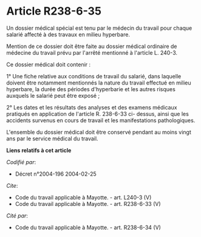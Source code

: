 # Article R238-6-35

Un dossier médical spécial est tenu par le médecin du travail pour chaque salarié affecté à des travaux en milieu hyperbare. 

Mention de ce dossier doit être faite au dossier médical ordinaire de médecine du travail prévu par l'arrêté mentionné à
l'article L. 240-3. 

Ce dossier médical doit contenir : 

1° Une fiche relative aux conditions de travail du salarié, dans laquelle doivent être notamment mentionnés la nature du
travail effectué en milieu hyperbare, la durée des périodes d'hyperbarie et les autres risques auxquels le salarié peut être
exposé ; 

2° Les dates et les résultats des analyses et des examens médicaux pratiqués en application de l'article R. 238-6-33 ci-
dessus, ainsi que les accidents survenus en cours de travail et les manifestations pathologiques. 

L'ensemble du dossier médical doit être conservé pendant au moins vingt ans par le service médical du travail.

**Liens relatifs à cet article**

_Codifié par_:

  - Décret n°2004-196 2004-02-25

_Cite_:

  - Code du travail applicable à Mayotte. - art. L240-3 (V)
  - Code du travail applicable à Mayotte. - art. R238-6-33 (V)

_Cité par_:

  - Code du travail applicable à Mayotte. - art. R238-6-34 (V)

